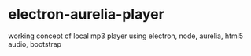 # electron-aurelia-player
working concept of local mp3 player using electron, node, aurelia, html5 audio, bootstrap
